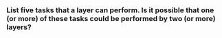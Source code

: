 ### List five tasks that a layer can perform. Is it possible that one (or more) of these tasks could be performed by two (or more) layers?

#
